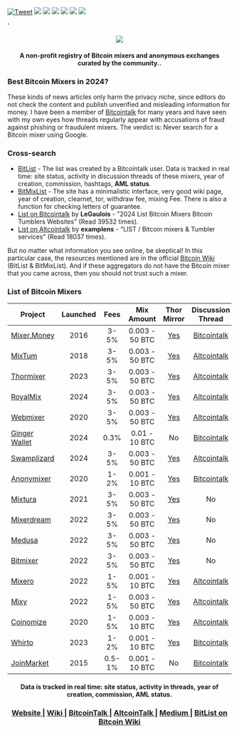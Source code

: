 [![Tweet](https://img.shields.io/twitter/url/http/shields.io.svg?style=social)](https://twitter.com/intent/tweet?text=Discover%20trusted%20privacy%20services%20based%20on%20based%20on%20data%20collected%20by%20BitList&url=https://www.bitlist.co/&hashtags=bitcoin,kycfree,coinjoin,exchangers,mixers)
    <a href="https://bitlist.co/"><img src="https://badgen.net/badge/Homepage/BitList/red"/></a>
    <a href="https://t.me/icopress"><img src="https://badgen.net/badge/icon/Telegram?icon=telegram&label" /></a>
    <a href="https://bitlist.medium.com/"><img src="https://badgen.net/badge/icon/Medium Blog?icon=medium&label" /></a>
    <a href="https://en.bitcoin.it/wiki/Bitcoin_mixer#See_Also"><img src="https://badgen.net/badge/icon/BitList on Bitcoin Wiki?icon=wiki&label" /></a>
    <a href="https://bitcointalk.org/index.php?topic=5483310"><img src="https://badgen.net/badge/icon/Bitcointalk Thread?icon=bitcoin&label" /></a>
     <a href="https://bitcointalk.org/index.php?topic=5483310.msg64252274#msg64252274"><img src="https://badgen.net/static/Data/Verified/green" /></a>
 


<a > '  </a>
 
 
 
 
<p align="center">
  <a href="(https://bitlist.co/)">
    <img src="https://www.talkimg.com/images/2024/08/13/7dOaN.png">
  </a>
</p>

<h4 align="center">
    A non-profit registry of Bitcoin mixers and anonymous exchanges curated by the community..
</h4>

### Best Bitcoin Mixers in 2024?

These kinds of news articles only harm the privacy niche, since editors do not check the content and publish unverified and misleading information for money. I have been a member of [Bitcointalk](https://bitcointalk.org/index.php?action=profile;u=1137579) for many years and have seen with my own eyes how threads regularly appear with accusations of fraud against phishing or fraudulent mixers. The verdict is: Never search for a Bitcoin mixer using Google.

### Cross-search

- [BitList](https://bitlist.co/) - The list was created by a Bitcointalk user. Data is tracked in real time: site status, activity in discussion threads of these mixers, year of creation, commission, hashtags, **AML status**.
- [BitMixList](https://bitmixlist.org/) - The site has a minimalistic interface, very good wiki page, year of creation, clearnet, tor, withdraw fee, mixing Fee. There is also a function for checking letters of guarantee.
- [List on Bitcointalk](https://bitcointalk.org/index.php?topic=2827109.0) by **LeGaulois** - "2024 List Bitcoin Mixers Bitcoin Tumblers Websites" (Read 39532 times).
- [List on Altcointalk](https://www.altcoinstalks.com/index.php?topic=315215.0) by **examplens** - "LIST / Bitcoin mixers & Tumbler services" (Read 18037 times).

But no matter what information you see online, be skeptical! In this particular case, the resources mentioned are in the official [Bitcoin Wiki](https://en.bitcoin.it/wiki/Bitcoin_mixer#See_Also) (BitList & BitMixList). And if these aggregators do not have the Bitcoin mixer that you came across, then you should not trust such a mixer.

### List of Bitcoin Mixers

| Project       | Launched	                | Fees       |Mix Amount      |Thor Mirror      |Discussion Thread     |AML Rating       |
| ------------- |:------------------:|:------------------:|:------------------:|:------------------:|:------------------:|:------------------:|
| [Mixer.Money](https://mixer.money/)     | 2016    | 3-5% | 0.003 - 50 BTC | [Yes](http://mixermo4pgkgep3k3qr4fz7dhijavxnh6lwgu7gf5qeltpy4unjed2yd.onion/) | [Bitcointalk](https://bitcointalk.org/index.php?topic=1725308.msg17266917#msg17266917) | No rating |
| [MixTum](https://mixtum.io/)     | 2018    | 3-5% | 0.003 - 50 BTC | [Yes](http://mixtumjzn2tsiusfkdhutntamspsg43kgt764qbdaxjebce4h6fcfiad.onion/) | [Altcointalk](https://www.altcoinstalks.com/index.php?topic=314446.0) | [Low Risk](https://www.altcoinstalks.com/index.php?topic=314446.msg1533631#msg1533631) |
| [Thormixer](https://thormixer.io/)     | 2023    | 3-5% | 0.003 - 50 BTC | [Yes](http://63tcvr7j5gju24emo3ygbxmezqmg7z2zyby27n647jmu4uzcosiduzid.onion/) | [Altcointalk](https://www.altcoinstalks.com/index.php?topic=315199.0) | [Low Risk](https://www.altcoinstalks.com/index.php?topic=315199.msg1582572#msg1582572) |
| [RoyalMix](https://royalmix.io/)     | 2024    | 3-5% | 0.003 - 50 BTC | [Yes](http://jhwuz36mkc2uwxcrdjes6jyo3zxm3qw7a6s2fjcffrpax4c3prfd3qid.onion/) | [Altcointalk](https://www.altcoinstalks.com/index.php?topic=322103.0) | [Low Risk](https://www.altcoinstalks.com/index.php?topic=322103.msg1582584#msg1582584) |
| [Webmixer](https://royalmix.io/)     | 2020    | 3-5% | 0.003 - 50 BTC | [Yes](http://webmix2nwd6qpq6tjkqshfivt3qqjoutl535xk2z32tgapqfn52z62yd.onion/) | [Altcointalk](https://www.altcoinstalks.com/index.php?topic=314445.0) | No rating |
| [Ginger Wallet](https://gingerwallet.io/)     | 2024    | 0.3% | 0.01 - 10 BTC | No | [Bitcointalk](https://bitcointalk.org/index.php?topic=5501302.0) | No rating |
| [Swamplizard](https://royalmix.io/)     | 2024    | 3-5% | 0.003 - 50 BTC | [Yes](http://6ufjzcw5tbw6zbeek3qooooh7jteehtf4i36nz43rqyks3pcazaithqd.onion/) | [Altcointalk](https://www.altcoinstalks.com/index.php?topic=323178.0) | [Low Risk](https://www.altcoinstalks.com/index.php?topic=323178.msg1597692#msg1597692)|
| [Anonymixer](https://anonymixer.com/)     | 2020    | 1-2% | 0.001 - 10 BTC | [Yes](http://btcmixer2e3pkn64eb5m65un5nypat4mje27er4ymltzshkmujmxlmyd.onion/) | [Bitcointalk](https://bitcointalk.org/index.php?topic=5269927.0) | No rating|
| [Mixtura](https://mixtura.money/)     | 2021    | 3-5% | 0.003 - 50 BTC | [Yes](http://3lqpiyzlqudwxiizx6uecc6z5zr6vvxidyi6inuducc7lilsdem2mlqd.onion/) | No | No rating|
| [Mixerdream](https://mixerdream.com/)     | 2022    | 3-5% | 0.003 - 50 BTC | [Yes](http://ipyg3uxi25nxq3qvo7we26o5s6irencdkndv7orbxibzgbuhjmgnafad.onion/) | No | No rating|
| [Medusa](https://medusamixer.io/)     | 2022    | 3-5% | 0.003 - 50 BTC | [Yes](http://medusai2ilfadlzravtpohsnyotfsymdqv3zqmdzoonbyfbygqxrh2qd.onion/) | No | No rating|
| [Bitmixer](https://bitmixer.online/)     | 2022    | 3-5% | 0.003 - 50 BTC | [Yes](http://bitmixhft4cpncluhwffussk23ltvowswbe4tlrdree74oxjmz2vyqqd.onion/) | No | No rating|
| [Mixero](https://mixero.io/)     | 2022    | 1-5% | 0.001 - 10 BTC | [Yes](http://mixeroyubx5g5yxaucsxcd767vn2lnujuuz2dh53quwabukhrok2ekid.onion/) | [Altcointalk](https://www.altcoinstalks.com/index.php?topic=312906.0) | No rating |
| [Mixy](https://mixy.money/)     | 2022    | 1-5% | 0.003 - 50 BTC | [Yes](http://nlljgev5y27bajfoq7os2t6qv27y24hzpnvkmfjevhz4eg5ddbrciyid.onion/) | [Altcointalk](https://www.altcoinstalks.com/index.php?topic=314442.0) | No rating |
| [Coinomize](https://coinomize.biz/)     | 2020    | 1-5% | 0.003 - 10 BTC | [Yes](http://coino2q64k4fg3lkjsnhjeydzwykw22a56u5nf2rdfzkjuy3jbwvypqd.onion/) | [Altcointalk](https://www.altcoinstalks.com/index.php?topic=312735.0) | No rating |
| [Whirto](https://whir.to/)     | 2023    | 1-2% | 0.001 - 10 BTC | [Yes](http://whirtorrgetftvz4g466sjqkegtyi35bjl4bvotfkfossunf5my4x6ad.onion/) | [Bitcointalk](https://bitcointalk.org/index.php?topic=5449968) | No rating |
| [JoinMarket](https://github.com/JoinMarket-Org/joinmarket-clientserver)     | 2015    | 0.5-1% | 0.001 - 10 BTC | No | [Bitcointalk](https://bitcointalk.org/index.php?topic=919116.0) | No rating |

<h4 align="center">
    Data is tracked in real time: site status, activity in threads, year of creation, commission, AML status.
</h4>

<h3 align="center">
  <a href="https://bitlist.co/">
    Website
  </a>
  <span> | </span>
  <a href="https://wiki.bitlist.co/">
    Wiki
  </a>
  <span> | </span>
  <a href="https://bitcointalk.org/index.php?topic=5483310">
    BitcoinTalk
  </a>
  <span> | </span>
  <a href="https://www.altcoinstalks.com/index.php?topic=322018.0">
    AltcoinTalk
  </a>
  <span> | </span>
  <a href="https://bitlist.medium.com/">
    Medium
  </a>
  <span> | </span>
  <a href="https://en.bitcoin.it/wiki/Bitcoin_mixer#See_Also">
    BitList on Bitcoin Wiki
  </a>
</h3>
